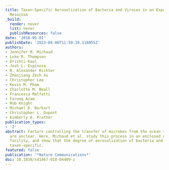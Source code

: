 ```yaml
---
title: Taxon-Specific Aerosolization of Bacteria and Viruses in an Experimental Ocean-Atmosphere
  Mesocosm
_build:
  render: never
  list: never
  publishResources: false
date: '2018-05-01'
publishDate: '2023-04-06T11:50:10.118055Z'
authors:
- Jennifer M. Michaud
- Luke R. Thompson
- Drishti Kaul
- Josh L. Espinoza
- R. Alexander Richter
- Zhenjiang Zech Xu
- Christopher Lee
- Kevin M. Pham
- Charlotte M. Beall
- Francesca Malfatti
- Farooq Azam
- Rob Knight
- Michael D. Burkart
- Christopher L. Dupont
- Kimberly A. Prather
publication_types:
- '2'
abstract: Factors controlling the transfer of microbes from the ocean to the atmosphere
  are unclear. Here, Michaud et al. study this process in an enclosed ocean-atmosphere
  facility, and show that the degree of aerosolization of bacteria and viruses is
  taxon-specific.
featured: false
publication: '*Nature Communications*'
doi: 10.1038/s41467-018-04409-z
---
```


